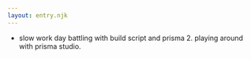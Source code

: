```yaml
---
layout: entry.njk
---
```


- slow work day battling with build script and prisma 2. playing around with prisma studio.
